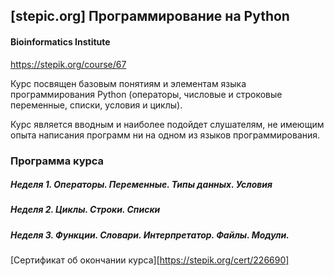 ## [stepic.org] Программирование на Python
#### Bioinformatics Institute
https://stepik.org/course/67

Курс посвящен базовым понятиям и элементам языка программирования Python (операторы, числовые и строковые переменные, списки, условия и циклы). 

Курс является вводным и наиболее подойдет слушателям, не имеющим опыта написания программ ни на одном из языков программирования.

### Программа курса
##### Неделя 1. Операторы. Переменные. Типы данных. Условия

##### Неделя 2. Циклы. Строки. Списки

##### Неделя 3. Функции. Словари. Интерпретатор. Файлы. Модули.

[Сертификат об окончании курса][https://stepik.org/cert/226690]